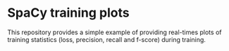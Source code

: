 # SpaCy training plots 

This repository provides a simple example of providing
real-times plots of training statistics (loss, precision, recall and f-score)
during training.
